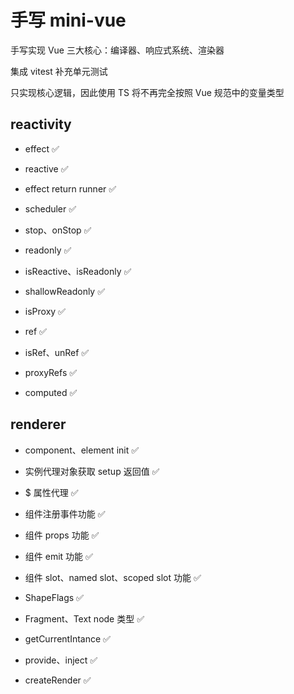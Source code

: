 # 手写 mini-vue

手写实现 Vue 三大核心：编译器、响应式系统、渲染器

集成 vitest 补充单元测试

只实现核心逻辑，因此使用 TS 将不再完全按照 Vue 规范中的变量类型

## reactivity

- effect ✅

- reactive ✅

- effect return runner ✅

- scheduler ✅

- stop、onStop ✅

- readonly ✅

- isReactive、isReadonly ✅

- shallowReadonly ✅

- isProxy ✅

- ref ✅

- isRef、unRef ✅

- proxyRefs ✅

- computed ✅

## renderer

- component、element init ✅

- 实例代理对象获取 setup 返回值 ✅

- $ 属性代理 ✅

- 组件注册事件功能 ✅

- 组件 props 功能 ✅

- 组件 emit 功能 ✅

- 组件 slot、named slot、scoped slot 功能 ✅

- ShapeFlags ✅

- Fragment、Text node 类型 ✅

- getCurrentIntance ✅

- provide、inject ✅

- createRender ✅

  